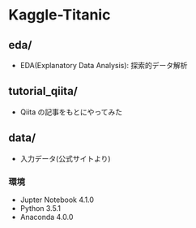 # Kaggle-Titanic
## eda/
  - EDA(Explanatory Data Analysis): 探索的データ解析
## tutorial_qiita/
  - Qiita の記事をもとにやってみた
## data/
  - 入力データ(公式サイトより)
### 環境
  - Jupter Notebook 4.1.0
  - Python 3.5.1
  - Anaconda 4.0.0
